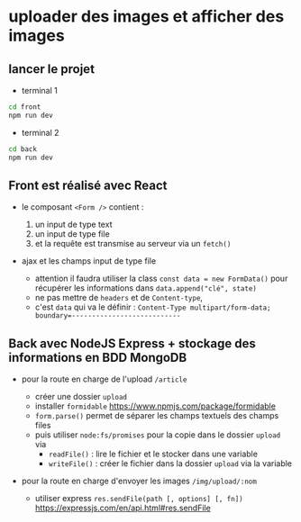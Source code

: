 # uploader des images et afficher des images 

## lancer le projet 

- terminal 1

```bash
cd front 
npm run dev
```

- terminal 2

```bash
cd back 
npm run dev
```


## Front est réalisé avec React 

- le composant `<Form />` contient :
    1. un input de type text 
    1. un input de type file
    1. et la requête est transmise au serveur via un `fetch()`

- ajax et les champs input de type file
    - attention il faudra utiliser la class `const data = new FormData()` pour récupérer les informations dans `data.append("clé", state)`
    - ne pas mettre de `headers` et de `Content-type`, 
    - c'est `data` qui va le définir : `Content-Type multipart/form-data; boundary=---------------------------`

## Back avec NodeJS Express + stockage des informations en BDD MongoDB

- pour la route en charge de l'upload `/article`
    - créer une dossier `upload`
    - installer `formidable` <https://www.npmjs.com/package/formidable>
    - `form.parse()` permet de séparer les champs textuels des champs files
    - puis utiliser `node:fs/promises` pour la copie dans le dossier `upload`  via 
        - `readFile()` : lire le fichier et le stocker dans une variable
        - `writeFile()` : créer le fichier dans la dossier `upload` via la variable

- pour la route en charge d'envoyer les images `/img/upload/:nom`
    - utiliser express `res.sendFile(path [, options] [, fn])` <https://expressjs.com/en/api.html#res.sendFile>